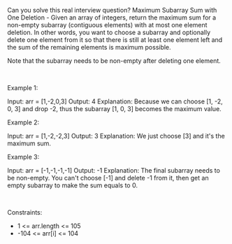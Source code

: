 Can you solve this real interview question? Maximum Subarray Sum with One Deletion - Given an array of integers, return the maximum sum for a non-empty subarray (contiguous elements) with at most one element deletion. In other words, you want to choose a subarray and optionally delete one element from it so that there is still at least one element left and the sum of the remaining elements is maximum possible.

Note that the subarray needs to be non-empty after deleting one element.

 

Example 1:


Input: arr = [1,-2,0,3]
Output: 4
Explanation: Because we can choose [1, -2, 0, 3] and drop -2, thus the subarray [1, 0, 3] becomes the maximum value.

Example 2:


Input: arr = [1,-2,-2,3]
Output: 3
Explanation: We just choose [3] and it's the maximum sum.


Example 3:


Input: arr = [-1,-1,-1,-1]
Output: -1
Explanation: The final subarray needs to be non-empty. You can't choose [-1] and delete -1 from it, then get an empty subarray to make the sum equals to 0.


 

Constraints:

 * 1 <= arr.length <= 105
 * -104 <= arr[i] <= 104